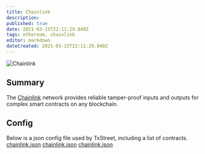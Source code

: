 ```yaml
---
title: Chainlink
description:
published: true
date: 2021-03-15T22:11:29.840Z
tags: ethereum, chainlink
editor: markdown
dateCreated: 2021-03-15T22:11:29.840Z
---
```


![Chainlink](https://txstreet.com/static/img/singles/house_logos/chainlink.png)

## Summary

The <a href="https://chain.link/" target="_blank">Chainlink</a> network provides reliable tamper-proof inputs and outputs for complex smart contracts on any blockchain.

## Config

Below is a json config file used by TxStreet, including a list of contracts. [chainlink.json](/ethereum/houses/chainlink.json) [chainlink.json](/ethereum/houses/chainlink.json) [chainlink.json](/ethereum/houses/chainlink.json)